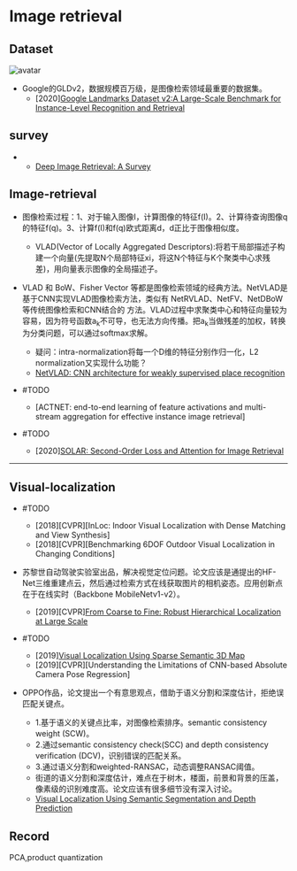 # Image retrieval

## Dataset

![avatar](https://github.com/ahong007007/awesomeCV/blob/master/04_Retrieval/00_material/dataset_GLD2.jpg)

- Google的GLDv2，数据规模百万级，是图像检索领域最重要的数据集。
  - [2020][Google Landmarks Dataset v2:A Large-Scale Benchmark for Instance-Level Recognition and Retrieval](https://arxiv.org/pdf/2004.01804.pdf)

## survey
 
- 
  - [Deep Image Retrieval: A Survey](https://arxiv.org/pdf/2101.11282v2.pdf)

## Image-retrieval

- 图像检索过程：1、对于输入图像I，计算图像的特征f(I)。2、计算待查询图像q的特征f(q)。3、计算f(I)和f(q)欧式距离d，d正比于图像相似度。
  - VLAD(Vector of Locally Aggregated Descriptors):将若干局部描述子构建一个向量(先提取N个局部特征xi，将这N个特征与K个聚类中心求残差)，用向量表示图像的全局描述子。

- VLAD 和 BoW、Fisher Vector 等都是图像检索领域的经典方法。NetVLAD是基于CNN实现VLAD图像检索方法，类似有 NetRVLAD、NetFV、NetDBoW等传统图像检索和CNN结合的
方法。VLAD过程中求聚类中心和特征向量较为容易，因为符号函数a<sub>k</sub>不可导，也无法方向传播。把a<sub>k</sub>当做残差的加权，转换为分类问题，可以通过softmax求解。
  - 疑问：intra-normalization将每一个D维的特征分别作归一化，L2 normalization又实现什么功能？
  - [NetVLAD: CNN architecture for weakly supervised place recognition](https://arxiv.org/pdf/1511.07247.pdf)

- #TODO  
  - [ACTNET: end-to-end learning of feature activations and multi-stream aggregation for effective instance image retrieval]

- #TODO 
  - [2020][SOLAR: Second-Order Loss and Attention for Image Retrieval](https://arxiv.org/pdf/2001.08972.pdf)

---

## Visual-localization

- #TODO
  - [2018][CVPR][InLoc: Indoor Visual Localization with Dense Matching and View Synthesis]
  - [2018][CVPR][Benchmarking 6DOF Outdoor Visual Localization in Changing Conditions]

- 苏黎世自动驾驶实验室出品，解决视觉定位问题。论文应该是通提出的HF-Net三维重建点云，然后通过检索方式在线获取图片的相机姿态。应用创新点在于在线实时（Backbone MobileNetv1-v2）。
  - [2019][CVPR][From Coarse to Fine: Robust Hierarchical Localization at Large Scale](http://openaccess.thecvf.com/content_CVPR_2019/papers/Sarlin_From_Coarse_to_Fine_Robust_Hierarchical_Localization_at_Large_Scale_CVPR_2019_paper.pdf)

- #TODO
  - [2019][Visual Localization Using Sparse Semantic 3D Map](https://arxiv.org/pdf/1904.03803.pdf)
  - [2019][CVPR][Understanding the Limitations of CNN-based Absolute Camera Pose Regression]

- OPPO作品，论文提出一个有意思观点，借助于语义分割和深度估计，拒绝误匹配关键点。
  - 1.基于语义的关键点比率，对图像检索排序。semantic consistency weight (SCW)。
  - 2.通过semantic consistency check(SCC) and depth consistency verification (DCV)，识别错误的匹配关系。
  - 3.通过语义分割和weighted-RANSAC，动态调整RANSAC阈值。
  - 街道的语义分割和深度估计，难点在于树木，楼面，前景和背景的压盖，像素级的识别难度高。论文应该有很多细节没有深入讨论。
  - [Visual Localization Using Semantic Segmentation and Depth Prediction](https://arxiv.org/pdf/2005.11922.pdf)

## Record

PCA,product quantization
